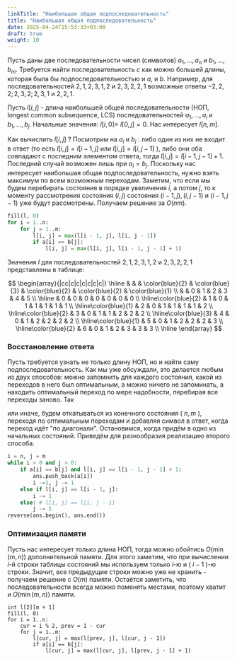 ```yaml
---
linkTitle: "Наибольшая общая подпоследовательность"
title: "Наибольшая общая подпоследовательность"
date: 2025-04-24T15:53:33+03:00
draft: true
weight: 10
---
```


Пусть даны две последовательности чисел (символов) $a_{1}, \ldots, a_{n}$ и $b_{1}, \ldots, b_{m}$. Требуется найти последовательность $c$ как можно большей длины, которая была бы подпоследовательностью и $a$, и $b$. Например, для последовательностей $2,1,2,3,1,2$ и $2,3,2,2,1$ возможные ответы $-2,2,2 ; 2,3,2 ; 2,3,1$ и $2,2,1$.

Пусть $l[i, j]$ - длина наибольшей общей последовательности (НОП, longest common subsequence, LCS) последовательностей $a_{1}, \ldots, a_{i}$ и $b_{1}, \ldots, b_{j}$. Начальные значения: $l[i, 0]=$ $l[0, j]=0$. Нас интересует $l[n, m]$.

Как вычислить $l[i, j]$ ? Посмотрим на $a_{i}$ и $b_{j}$ : либо один из них не входит в ответ (то есть $l[i, j]=l[i-1, j]$ или $l[i, j]=l[i, j-1]$ ), либо они оба совпадают с последним элементом ответа, тогда $l[i, j]=l[i-1, j-1]+1$. Последний случай возможен лишь при $a_{i}=b_{j}$. Поскольку нас интересует наибольшая общая подпоследовательность, нужно взять максимум по всем возможным переходам. Заметим, что если мы будем перебирать состояния в порядке увеличения $i$, а потом $j$, то к моменту рассмотрения состояния $(i, j)$ состояния $(i-1, j),(i, j-1)$ и $(i-1, j-1)$ уже будут рассмотрены. Получаем решение за $O(n m)$.
```py
fill(l, 0)
for i = 1..n:
    for j = 1..m:
        l[i, j] = max(l[i - 1, j], l[i, j - 1])
        if a[i] == b[j]:
            l[i, j] = max(l[i, j], l[i - 1, j - 1] + 1)
```

Значения $l$ для последовательностей $2,1,2,3,1,2$ и $2,3,2,2,1$ представлены в таблице:

$$
\begin{array}{|cc|c|c|c|c|c|c|}
\hline & & & \color{blue}{2} & \color{blue}{3} & \color{blue}{2} & \color{blue}{2} & \color{blue}{1} \\
                      &   & 0 & 1 & 2 & 3 & 4 & 5 \\
\hline                & 0 & 0 & 0 & 0 & 0 & 0 & 0 \\
\hline\color{blue}{2} & 1 & 0 & 1 & 1 & 1 & 1 & 1 \\
\hline\color{blue}{1} & 2 & 0 & 1 & 1 & 1 & 1 & 2 \\
\hline\color{blue}{2} & 3 & 0 & 1 & 1 & 2 & 2 & 2 \\
\hline\color{blue}{3} & 4 & 0 & 1 & 2 & 2 & 2 & 2 \\
\hline\color{blue}{1} & 5 & 0 & 1 & 2 & 2 & 2 & 3 \\
\hline\color{blue}{2} & 6 & 0 & 1 & 2 & 3 & 3 & 3 \\
\hline
\end{array}
$$

### Восстановление ответа

Пусть требуется узнать не только длину НОП, но и найти саму подпоследовательность. Как мы уже обсуждали, это делается любым из двух способов: можно запомнить для каждого состояния, какой из переходов в него был оптимальным, а можно ничего не запоминать, а находить оптимальный переход по мере надобности, перебирая все переходы заново. Так

или иначе, будем откатываться из конечного состояния ( $n, m$ ), переходя по оптимальным переходам и добавляя символ в ответ, когда переход идёт "по диагонали". Остановимся, когда придём в одно из начальных состояний. Приведём для разнообразия реализацию второго способа.
```py
i = n, j = m
while i > 0 and j > 0:
    if a[i] == b[j] and l[i, j] == l[i - 1, j - 1] + 1:
        ans.push_back(a[i])
        i -=1, j -= 1
    else if l[i, j] == l[i - 1, j]:
        i -= 1
    else: # l[i, j] == l[i, j - 1]
        j -= 1
reverse(ans.begin(), ans.end())
```

### Оптимизация памяти

Пусть нас интересует только длина НОП, тогда можно обойтись $O(\min (m, n))$ дополнительной памяти. Для этого заметим, что при вычислении $i$-й строки таблицы состояний мы используем только $i$-ю и ( $i-1$ )-ю строки. Значит, все предыдущие строки можно уже не хранить - получаем решение с $O(m)$ памяти. Остаётся заметить, что последовательности всегда можно поменять местами, поэтому хватит и $O(\min (m, n))$ памяти.
```
int l[2][m + 1]
fill(l, 0)
for i = 1..n:
    cur = i % 2, prev = 1 - cur
    for j = 1..m:
        l[cur, j] = max(l[prev, j], l[cur, j - 1])
        if a[i] == b[j]:
            l[cur, j] = max(l[cur, j], l[prev, j - 1] + 1)
```

